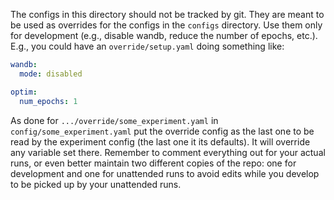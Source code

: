 The configs in this directory should not be tracked by git.
They are meant to be used as overrides for the configs in the `configs` directory.
Use them only for development (e.g., disable wandb, reduce the number of epochs, etc.).
E.g., you could have an `override/setup.yaml` doing something like:
```yaml
wandb:
  mode: disabled

optim:
  num_epochs: 1
```

As done for `.../override/some_experiment.yaml` in `config/some_experiment.yaml`
put the override config as the last one to be read by the experiment config (the last one it its defaults).
It will override any variable set there.
Remember to comment everything out for your actual runs, or even better maintain two
different copies of the repo: one for development and one for unattended runs to avoid edits
while you develop to be picked up by your unattended runs.
